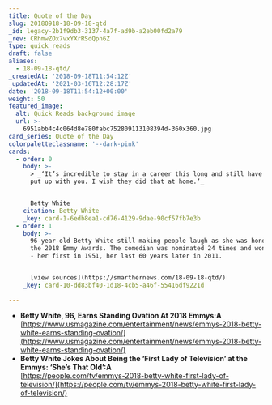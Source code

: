 ```yaml
---
title: Quote of the Day
slug: 20180918-18-09-18-qtd
_id: legacy-2b1f9db3-3137-4a7f-ad9b-a2eb00fd2a79
_rev: CRhmwZOx7vxYXrRSdQpn6Z
type: quick_reads
draft: false
aliases:
  - 18-09-18-qtd/
_createdAt: '2018-09-18T11:54:12Z'
_updatedAt: '2021-03-16T12:28:17Z'
date: '2018-09-18T11:54:12+00:00'
weight: 50
featured_image:
  alt: Quick Reads background image
  url: >-
    6951abb4c4c064d8e780fabc752809113108394d-360x360.jpg
card_series: Quote of the Day
colorpaletteclassname: '--dark-pink'
cards:
  - order: 0
    body: >-
      > _‘It’s incredible to stay in a career this long and still have people
      put up with you. I wish they did that at home.’_


      Betty White
    citation: Betty White
    _key: card-1-6edb8ea1-cd76-4129-9dae-90cf57fb7e3b
  - order: 1
    body: >-
      96-year-old Betty White still making people laugh as she was honored at
      the 2018 Emmy Awards. The comedian was nominated 24 times and won 8 Emmys
      - her first in 1951, her last 60 years later in 2011.


      [view sources](https://smarthernews.com/18-09-18-qtd/)
    _key: card-10-dd83bf40-1d18-4cb5-a46f-55416df9221d

---
```

* **Betty White, 96, Earns Standing Ovation At 2018 Emmys:A**  
[https://www.usmagazine.com/entertainment/news/emmys-2018-betty-white-earns-standing-ovation/](https://www.usmagazine.com/entertainment/news/emmys-2018-betty-white-earns-standing-ovation/)
* **Betty White Jokes About Being the ‘First Lady of Television’ at the Emmys: ‘She’s That Old’:A**  
[https://people.com/tv/emmys-2018-betty-white-first-lady-of-television/](https://people.com/tv/emmys-2018-betty-white-first-lady-of-television/)